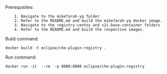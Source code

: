 Prerequisites:
```
	1. Navigate to the mikefarah-yq folder
	2. Refer to the README.md and build the mikefarah-yq docker image.
	3. Navigate to the registry-centos and s2i-base-container folders
	4. Refer to the README.md and build the respective images.
```
Build command:

	docker build -t eclipse/che-plugin-registry .

Run command:

	docker run -it  --rm  -p 8080:8080 eclipse/che-plugin-registry
